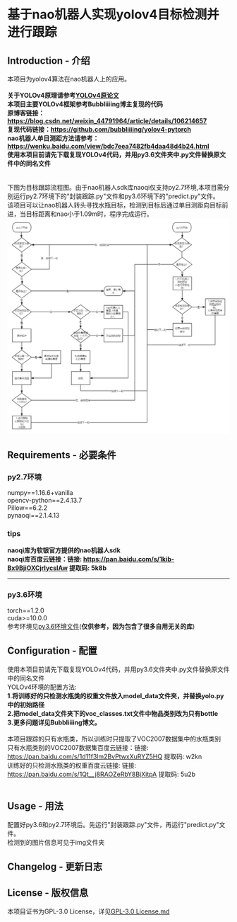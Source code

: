 # 基于nao机器人实现yolov4目标检测并进行跟踪
## Introduction - 介绍
本项目为yolov4算法在nao机器人上的应用。<br><br>
**关于YOLOv4原理请参考[YOLOv4原论文](https://arxiv.org/pdf/2004.10934.pdf)<br>
本项目主要YOLOv4框架参考Bubbliiiing博主复现的代码<br>
原博客链接：https://blog.csdn.net/weixin_44791964/article/details/106214657<br>
复现代码链接：https://github.com/bubbliiiing/yolov4-pytorch<br>
nao机器人单目测距方法请参考：https://wenku.baidu.com/view/bdc7eea7482fb4daa48d4b24.html<br>
使用本项目前请先下载复现YOLOv4代码，并用py3.6文件夹中.py文件替换原文件中的同名文件<br>**<br><br>
下图为目标跟踪流程图。由于nao机器人sdk库naoqi仅支持py2.7环境,本项目需分别运行py2.7环境下的"封装跟踪.py"文件和py3.6环境下的"predict.py"文件。<br>
该项目可以让nao机器人转头寻找水瓶目标，检测到目标后通过单目测距向目标前进，当目标距离和nao小于1.09m时，程序完成运行。
![image](https://github.com/leibusigo/nao-tracking-yolov4/blob/main/img/nao%E6%9C%BA%E5%99%A8%E4%BA%BA%E8%B7%9F%E8%B8%AA%E6%B5%81%E7%A8%8B.png)
## Requirements - 必要条件
### **py2.7环境**<br>
numpy==1.16.6+vanilla<br>
opencv-python==2.4.13.7<br>
Pillow==6.2.2<br>
pynaoqi==2.1.4.13<br>
### **tips**
**naoqi库为软银官方提供的nao机器人sdk<br>naoqi库百度云链接：链接: https://pan.baidu.com/s/1kib-Bx9BjiOXCjrIycsIAw 提取码: 5k8b**
***
### **py3.6环境**<br>
torch==1.2.0 <br>
cuda>=10.0.0<br>
参考环境见[py3.6环境文件](https://github.com/leibusigo/nao-tracking-yolov4/blob/main/3.6%E7%8E%AF%E5%A2%83/requirements.txt)(**仅供参考，因为包含了很多自用无关的库**)
## Configuration - 配置
使用本项目前请先下载复现YOLOv4代码，并用py3.6文件夹中.py文件替换原文件中的同名文件<br>
YOLOv4环境的配置方法:<br>
**1.将训练好的只检测水瓶类的权重文件放入model_data文件夹，并替换yolo.py中的初始路径<br>
2.把model_data文件夹下的voc_classes.txt文件中物品类别改为只有bottle<br>
3.更多问题详见Bubbliiiing博文。<br><br>**
本项目跟踪的只有水瓶类，所以训练时只提取了VOC2007数据集中的水瓶类别<br>
只有水瓶类别的VOC2007数据集百度云链接：链接: https://pan.baidu.com/s/1d11f3lm2BvPtwxXuRYZ5HQ 提取码: w2kn <br>
训练好的只检测水瓶类的权重百度云链接: 链接: https://pan.baidu.com/s/1Qt__j8RAOZeRbY8BjXitpA 提取码: 5u2b <br><br>
## Usage - 用法
配置好py3.6和py2.7环境后。先运行"封装跟踪.py"文件，再运行"predict.py"文件。<br>
检测到的图片信息可见于img文件夹<br>
## Changelog - 更新日志
## License - 版权信息
本项目证书为GPL-3.0 License，详见[GPL-3.0 License.md](https://github.com/leibusigo/nao-tracking-yolov4/blob/main/LICENSE)

